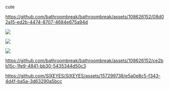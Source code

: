 cute

https://github.com/bathroombreak/bathroombreak/assets/108626152/08d02a15-ed2b-4474-8707-4684e675a94d

![](https://media1.tenor.com/m/xNUcwlD4FdEAAAAd/gojo-satoru.gif) 


![](https://cdn.discordapp.com/attachments/754805640332836894/1210974329576235008/epichippy_-_1731286326115201069.gif?ex=65ec82ba&is=65da0dba&hm=0b78cd8c3280b6ef70f20b41c5de56f31c7da27c2c07f69f63a80eca02a5d96f&)  

![](https://cdn.discordapp.com/attachments/754805640332836894/1206346337084375100/image.png?ex=65dbac93&is=65c93793&hm=d2bb49aa6b977b176493d1b09e3c165726a03d9f090090250ba03bed496b3d19&)

https://github.com/bathroombreak/bathroombreak/assets/108626152/ce2bb15c-1fe9-4841-bb30-5435344d50c3

https://github.com/SlXEYES/SlXEYES/assets/157299738/e5a0e8c5-f343-4d4f-ba5a-3d63290a5bcc
